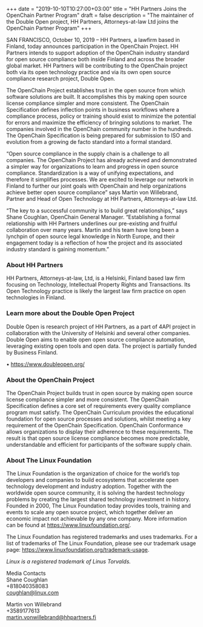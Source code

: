 +++
date = "2019-10-10T10:27:00+03:00"
title = "HH Partners Joins the OpenChain Partner Program"
draft = false
description = "The maintainer of the Double Open project, HH Partners, Attorneys-at-law Ltd joins the OpenChain Partner Program"
+++

SAN FRANCISCO, October 10, 2019 – HH Partners, a lawfirm based in Finland, today announces participation in the OpenChain Project. HH Partners intends to support adoption of the OpenChain industry standard for open source compliance both inside Finland and across the broader global market. HH Partners will be contributing to the OpenChain project both via its open technology practice and via its own open source compliance research project, Double Open. 

The OpenChain Project establishes trust in the open source from which software solutions are built. It accomplishes this by making open source license compliance simpler and more consistent. The OpenChain Specification defines inflection points in business workflows where a compliance process, policy or training should exist to minimize the potential for errors and maximize the efficiency of bringing solutions to market. The companies involved in the OpenChain community number in the hundreds. The OpenChain Specification is being prepared for submission to ISO and evolution from a growing de facto standard into a formal standard.

“Open source compliance in the supply chain is a challenge to all companies. The OpenChain Project has already achieved and demonstrated a simpler way for organizations to learn and progress in open source compliance. Standardization is a way of unifying expectations, and therefore it simplifies processes. We are excited to leverage our network in Finland to further our joint goals with OpenChain and help organizations achieve better open source compliance” says Martin von Willebrand, Partner and Head of Open Technology at HH Partners, Attorneys-at-law Ltd. 

“The key to a successful community is to build great relationships,” says Shane Coughlan, OpenChain General Manager. “Establishing a formal relationship with HH Partners underlines our pre-existing and fruitful collaboration over many years. Martin and his team have long been a lynchpin of open source legal knowledge in North Europe, and their engagement today is a reflection of how the project and its associated industry standard is gaining momentum.”

### **About HH Partners**  
HH Partners, Attorneys-at-law, Ltd, is a Helsinki, Finland based law firm focusing on Technology, Intellectual Property Rights and Transactions. Its Open Technology practice is likely the largest law firm practice on open technologies in Finland.

### **Learn more about the Double Open Project**  
Double Open is research project of HH Partners, as a part of 4API project in collaboration with the University of Helsinki and several other companies. Double Open aims to enable open open source compliance automation, leveraging existing open tools and open data. The project is partially funded by Business Finland.  

•	https://www.doubleopen.org/

### **About the OpenChain Project**  
The OpenChain Project builds trust in open source by making open source license compliance simpler and more consistent. The OpenChain Specification defines a core set of requirements every quality compliance program must satisfy. The OpenChain Curriculum provides the educational foundation for open source processes and solutions, whilst meeting a key requirement of the OpenChain Specification. OpenChain Conformance allows organizations to display their adherence to these requirements. The result is that open source license compliance becomes more predictable, understandable and efficient for participants of the software supply chain.

### **About The Linux Foundation**  
The Linux Foundation is the organization of choice for the world’s top developers and companies to build ecosystems that accelerate open technology development and industry adoption. Together with the worldwide open source community, it is solving the hardest technology problems by creating the largest shared technology investment in history. Founded in 2000, The Linux Foundation today provides tools, training and events to scale any open source project, which together deliver an economic impact not achievable by any one company. More information can be found at https://www.linuxfoundation.org/.  

The Linux Foundation has registered trademarks and uses trademarks. For a list of trademarks of The Linux Foundation, please see our trademark usage page: https://www.linuxfoundation.org/trademark-usage. 

*Linux is a registered trademark of Linus Torvalds.*

Media Contacts  
Shane Coughlan  
+818040358083  
coughlan@linux.com  

Martin von Willebrand  
+3589177613  
martin.vonwillebrand@hhpartners.fi   


